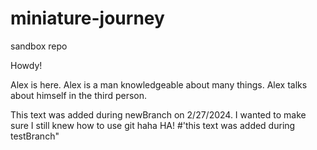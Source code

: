 # miniature-journey
sandbox repo

Howdy!

Alex is here. Alex is a man knowledgeable about many things. Alex talks about himself in the third person.

This text was added during newBranch on 2/27/2024.
I wanted to make sure I still knew how to use git haha HA!
#'this text was added during testBranch"
